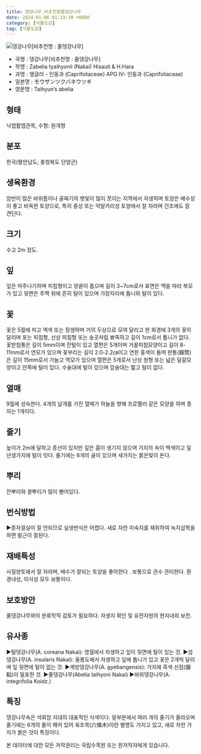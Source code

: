 ```yaml
---
title: 댕강나무_비추천명줄댕강나무
date: 2024-01-06 01:33:30 +0800
category: [식물도감]
tag: [식물도감]
---
```




![댕강나무[비추천명 : 줄댕강나무]](/fileUpload/plants/basic/Caprifoliaceae/Abelia/16190/1_th2.JPG)
- 국명 : 댕강나무[비추천명 : 줄댕강나무]
- 학명 : Zabelia tyaihyonii (Nakai) Hisauti & H.Hara
- 과명 : 앵글러 - 인동과 (Caprifoliaceae) APG Ⅳ- 인동과 (Caprifoliaceae)
- 일본명 : モウザンツクバネウツギ
- 영문명 : Taihyun’s abelia


## 형태
낙엽활엽관목, 수형: 원개형
## 분포
한국(평안남도; 충청북도 단양군) 
## 생육환경
암반이 많은 바위틈이나 골짜기의 햇빛이 많이 쪼이는 지역에서 자생하며 토양은 배수성이 좋고 비옥한 토양으로, 특히 중성 또는 약알카리성 토양에서 잘 자라며 건조에도 잘 견딘다.
## 크기
수고 2m 정도.
## 잎
잎은 마주나기하며 피침형이고 양끝이 좁으며 길이 3~7cm로서 표면은 맥을 따라 복모가 있고 뒷면은 주맥 위에 흔히 털이 있으며 가장자리에 톱니와 털이 있다.
## 꽃
꽃은 5월에 피고 액색 또는 정생하며 거의 두상으로 모여 달리고 한 화경에 3개의 꽃이 달리며 포는 피침형, 선상 피침형 또는 송곳처럼 뾰족하고 길이 1cm로서 톱니가 없다. 꽃받침통은 길이 5mm이며 잔털이 있고 열편은 5개이며 거꿀피침모양이고 길이 8-11mm로서 연모가 있으며 꽃부리는 길이 2.0-2.2㎝이고 연한 홍색이 돌며 판통(瓣筒)은 길이 15mm로서 가늘고 역모가 있으며 열편은 5개로서 난상 원형 또는 넓은 달걀모양이고 안쪽에 털이 있다. 수술대에 털이 있으며 암술대는 짧고 털이 없다.
## 열매
9월에 성숙한다. 4개의 날개를 가진 열매가 하늘을 향해 프로펠러 같은 모양을 하며 종자는 1개이다.
## 줄기
높이가 2m에 달하고 종선이 있지만 깊은 홈이 생기지 않으며 가지의 속이 백색이고 일년생가지에 털이 잇다. 줄기에는 6개의 골이 있으며 새가지는 붉은빛이 돈다.
## 뿌리
잔뿌리와 곁뿌리가 많이 뻗어있다.
## 번식방법
▶종자결실이 잘 안되므로 실생번식은 어렵다. 새로 자란 미숙지를 채취하여 녹지삽목을 하면 발근이 잘된다.
## 재배특성
사질양토에서 잘 자라며, 배수가 잘되는 토양을 좋아한다 . 보통으로 관수 관리한다. 환경내성, 이식성 모두 보통이다.
## 보호방안
줄댕강나무와의 분류학적 검토가 필요하다. 자생지 확인 및 유전자원의 현지내외 보전.
## 유사종
▶털댕강나무(A. coreana Nakai): 영월에서 자생하고 잎이 뒷면에 털이 있는 것.▶섬댕강나무(A. insularis Nakai): 울릉도에서 자생하고 잎에 톱니가 있고 꽃은 2개씩 달리며 잎 뒷면에 털이 없는 것.▶계방댕강나무(A. gyebangensis): 가지에 흑색 선점(腺點)이 밀포한 것.▶줄댕강나무(Abelia taihyoni Nakai)▶바위댕강나무(A. integrifolia Koidz.)
## 특징
댕강나무속은 석회암 지대의 대표적인 식색이다. 밑부분에서 여러 개의 줄기가 올라오며 줄기에는 6개의 줄이 패어 있어 육조목(六條木)이란 별명도 가지고 있고, 새로 자란 가지가 붉은 것이 특징이다.






본 데이터에 대한 모든 저작권리는 국립수목원 또는 원저작자에게 있습니다.
